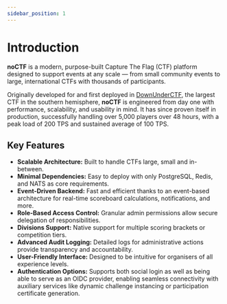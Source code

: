 ```yaml
---
sidebar_position: 1
---
```


# Introduction

**noCTF** is a modern, purpose-built Capture The Flag (CTF) platform designed to
support events at any scale — from small community events to large,
international CTFs with thousands of participants.

Originally developed for and first deployed in
[DownUnderCTF](https://downunderctf.com), the largest CTF in the southern
hemisphere, **noCTF** is engineered from day one with performance, scalability,
and usability in mind. It has since proven itself in production, successfully
handling over 5,000 players over 48 hours, with a peak load of 200 TPS and
sustained average of 100 TPS.

## Key Features
- **Scalable Architecture:** Built to handle CTFs large, small and in-between.
- **Minimal Dependencies:** Easy to deploy with only PostgreSQL, Redis, and NATS
as core requirements.
- **Event-Driven Backend:** Fast and efficient thanks to an event-based
architecture for real-time scoreboard calculations, notifications, and more.
- **Role-Based Access Control:** Granular admin permissions allow secure
delegation of responsibilities.
- **Divisions Support:** Native support for multiple scoring brackets or
competition tiers.
- **Advanced Audit Logging:** Detailed logs for administrative actions provide
transparency and accountability.
- **User-Friendly Interface:** Designed to be intuitive for organisers of all
experience levels.
- **Authentication Options:** Supports both social login as well as being able
to serve as an OIDC provider, enabling seamless connectivity with auxiliary
services like dynamic challenge instancing or participation certificate
generation.